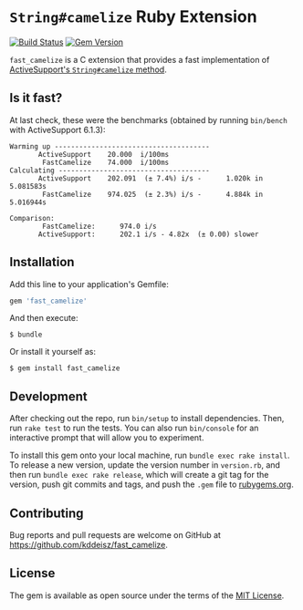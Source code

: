 # `String#camelize` Ruby Extension

[![Build Status](https://github.com/kddeisz/fast_camelize/workflows/Main/badge.svg)](https://github.com/kddeisz/fast_camelize/actions)
[![Gem Version](https://img.shields.io/gem/v/fast_camelize.svg)](https://rubygems.org/gems/fast_camelize)

`fast_camelize` is a C extension that provides a fast implementation of [ActiveSupport's `String#camelize` method](http://api.rubyonrails.org/classes/String.html#method-i-camelize).

## Is it fast?

At last check, these were the benchmarks (obtained by running `bin/bench` with ActiveSupport 6.1.3):

```
Warming up --------------------------------------
       ActiveSupport    20.000  i/100ms
        FastCamelize    74.000  i/100ms
Calculating -------------------------------------
       ActiveSupport    202.091  (± 7.4%) i/s -      1.020k in   5.081583s
        FastCamelize    974.025  (± 2.3%) i/s -      4.884k in   5.016944s

Comparison:
        FastCamelize:      974.0 i/s
       ActiveSupport:      202.1 i/s - 4.82x  (± 0.00) slower
```

## Installation

Add this line to your application's Gemfile:

```ruby
gem 'fast_camelize'
```

And then execute:

    $ bundle

Or install it yourself as:

    $ gem install fast_camelize

## Development

After checking out the repo, run `bin/setup` to install dependencies. Then, run `rake test` to run the tests. You can also run `bin/console` for an interactive prompt that will allow you to experiment.

To install this gem onto your local machine, run `bundle exec rake install`. To release a new version, update the version number in `version.rb`, and then run `bundle exec rake release`, which will create a git tag for the version, push git commits and tags, and push the `.gem` file to [rubygems.org](https://rubygems.org).

## Contributing

Bug reports and pull requests are welcome on GitHub at https://github.com/kddeisz/fast_camelize.

## License

The gem is available as open source under the terms of the [MIT License](https://opensource.org/licenses/MIT).
